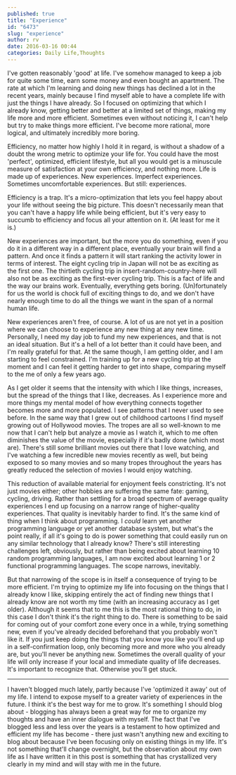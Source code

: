 ```yaml
---
published: true
title: "Experience"
id: "6473"
slug: "experience"
author: rv
date: 2016-03-16 00:44
categories: Daily Life,Thoughts
---
```

I've gotten reasonably 'good' at life. I've somehow managed to keep a job for quite some time, earn some money and even bought an apartment. The rate at which I'm learning and doing new things has declined a lot in the recent years, mainly because I find myself able to have a complete life with just the things I have already. So I focused on optimizing that which I already know, getting better and better at a limited set of things, making my life more and more efficient. Sometimes even without noticing it, I can't help but try to make things more efficient. I've become more rational, more logical, and ultimately incredibly more boring.

Efficiency, no matter how highly I hold it in regard, is without a shadow of a doubt the wrong metric to optimize your life for. You could have the most 'perfect', optimized, efficient lifestyle, but all you would get is a minuscule measure of satisfaction at your own efficiency, and nothing more. Life is made up of experiences. New experiences. Imperfect experiences. Sometimes uncomfortable experiences. But still: experiences.

Efficiency is a trap. It's a micro-optimization that lets you feel happy about your life without seeing the big picture. This doesn't necessarily mean that you can't have a happy life while being efficient, but it's very easy to succumb to efficiency and focus all your attention on it. (At least for me it is.)

New experiences are important, but the more you do something, even if you do it in a different way in a different place, eventually your brain will find a pattern. And once it finds a pattern it will start ranking the activity lower in terms of interest. The eight cycling trip in Japan will not be as exciting as the first one. The thirtieth cycling trip in insert-random-country-here will also not be as exciting as the first-ever cycling trip. This is a fact of life and the way our brains work. Eventually, everything gets boring. (Un)fortunately for us the world is chock full of exciting things to do, and we don't have nearly enough time to do all the things we want in the span of a normal human life.

New experiences aren't free, of course. A lot of us are not yet in a position where we can choose to experience any new thing at any new time. Personally, I need my day job to fund my new experiences, and that is not an ideal situation. But it's a hell of a lot better than it could have been, and I'm really grateful for that. At the same though, I am getting older, and I am starting to feel constrained. I'm training up for a new cycling trip at the moment and I can feel it getting harder to get into shape, comparing myself to the me of only a few years ago.

As I get older it seems that the intensity with which I like things, increases, but the spread of the things that I like, decreases. As I experience more and more things my mental model of how everything connects together becomes more and more populated. I see patterns that I never used to see before. In the same way that I grew out of childhood cartoons I find myself growing out of Hollywood movies. The tropes are all so well-known to me now that I can't help but analyze a movie as I watch it, which to me often diminishes the value of the movie, especially if it's badly done (which most are). There's still some brilliant movies out there that I love watching, and I've watching a few incredible new movies recently as well, but being exposed to so many movies and so many tropes throughout the years has greatly reduced the selection of movies I would enjoy watching.

This reduction of available material for enjoyment feels constricting. It's not just movies either; other hobbies are suffering the same fate: gaming, cycling, driving. Rather than settling for a broad spectrum of average quality experiences I end up focusing on a narrow range of higher-quality experiences. That quality is inevitably harder to find. It's the same kind of thing when I think about programming. I <em>could</em> learn yet another programming language or yet another database system, but what's the point really, if all it's going to do is power something that could easily run on any similar technology that I already know? There's still interesting challenges left, obviously, but rather than being excited about learning 10 random programming languages, I am now excited about learning 1 or 2 functional programming languages. The scope narrows, inevitably.

But that narrowing of the scope is in itself a consequence of trying to be more efficient. I'm trying to optimize my life into focusing on the things that I already know I like, skipping entirely the act of finding new things that I already know are not worth my time (with an increasing accuracy as I get older). Although it seems that to me this is the most rational thing to do, in this case I don't think it's the right thing to do. There is something to be said for coming out of your comfort zone every once in a while, trying something new, even if you've already decided beforehand that you probably won't like it. If you just keep doing the things that you know you like you'll end up in a self-confirmation loop, only becoming more and more who you already are, but you'll never be anything new. Sometimes the overall quality of your life will only increase if your local and immediate quality of life decreases. It's important to recognize that. Otherwise you'll get stuck.

----------------------------------------------------------

I haven't blogged much lately, partly because I've 'optimized it away' out of my life. I intend to expose myself to a greater variety of experiences in the future. I think it's the best way for me to grow. It's something I should blog about - blogging has always been a great way for me to organize my thoughts and have an inner dialogue with myself. The fact that I've blogged less and less over the years is a testament to how optimized and efficient my life has become - there just wasn't anything new and exciting to blog about because I've been focusing only on existing things in my life. It's not something that'll change overnight, but the observation about my own life as I have written it in this post is something that has crystallized very clearly in my mind and will stay with me in the future.